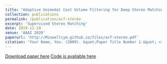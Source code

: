 ```yaml
---
title: "Adaptive Unimodal Cost Volume Filtering for Deep Stereo Matching"
collection: publications
permalink: /publication/acf-stereo
excerpt: 'Supervised Stereo Matching'
date: 2019-11-19
venue: 'AAAI 2020'
paperurl: 'http://Minwellcym.github.io/files/acf-stereo.pdf'
citation: 'Your Name, You. (2009). &quot;Paper Title Number 1.&quot; <i>Journal 1</i>. 1(1).'
---
```

<!-- This paper is about the number 1. The number 2 is left for future work. -->

[Download paper here](http://Minwellcym.github.io/files/paper1.pdf)
[Code is avaliable here](https://github.com/DeepMotionAIResearch/DenseMatchingBenchmark)

<!-- Recommended citation: Your Name, You. (2009). "Paper Title Number 1." <i>Journal 1</i>. 1(1). -->